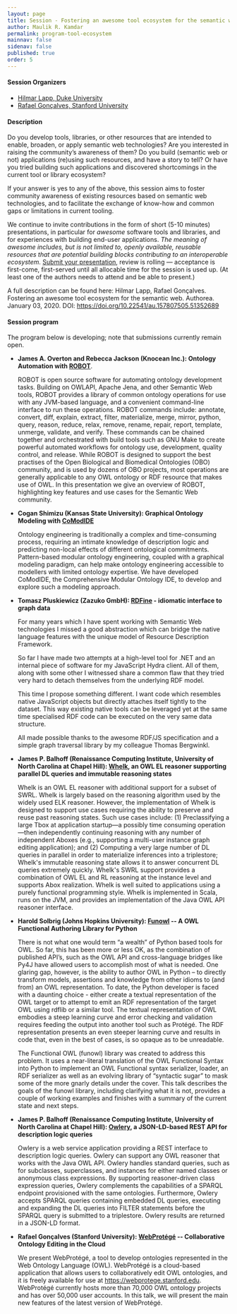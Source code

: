 ```yaml
---
layout: page
title: Session - Fostering an awesome tool ecosystem for the semantic web
author: Maulik R. Kamdar
permalink: program-tool-ecosystem
mainnav: false
sidenav: false
published: true
order: 5
---
```


#### Session Organizers
- [Hilmar Lapp, Duke University](https://orcid.org/0000-0001-9107-0714) 
- [Rafael Gonçalves, Stanford University](https://www.rsgoncalves.com/)

#### Description

Do you develop tools, libraries, or other resources that are intended to enable, broaden, or apply semantic web technologies? Are you interested in raising the community’s awareness of them? Do you build (semantic web or not) applications (re)using such resources, and have a story to tell? Or have you tried building such applications and discovered shortcomings in the current tool or library ecosystem?

If your answer is yes to any of the above, this session aims to foster community awareness of existing resources based on semantic web technologies, and to facilitate the exchange of know-how and common gaps or limitations in current tooling.

We continue to invite contributions in the form of short (5-10 minutes) presentations, in particular for _awesome_ software tools and libraries, and for experiences with building end-user applications. _The meaning of awesome includes, but is not limited to, openly available, reusable resources that are potential building blocks contributing to an interoperable ecosystem._ [Submit your presentation](https://forms.gle/DkVnJ2qgjH1bB4ru7), review is rolling — acceptance is first-come, first-served until all allocable time for the session is used up. (At least one of the authors needs to attend and be able to present.)

A full description can be found here: Hilmar Lapp, Rafael Gonçalves. Fostering an awesome tool ecosystem for the semantic web. Authorea. January 03, 2020. DOI: <https://doi.org/10.22541/au.157807505.51352689>

#### Session program

The program below is developing; note that submissions currently remain open.

- **James A. Overton and Rebecca Jackson (Knocean Inc.): Ontology Automation with [ROBOT](http://robot.obolibrary.org)**.

  ROBOT is open source software for automating ontology development tasks. Building on OWLAPI, Apache Jena, and other Semantic Web tools, ROBOT provides a library of common ontology operations for use with any JVM-based language, and a convenient command-line interface to run these operations. ROBOT commands include: annotate, convert, diff, explain, extract, filter, materialize, merge, mirror, python, query, reason, reduce, relax, remove, rename, repair, report, template, unmerge, validate, and verify. These commands can be chained together and orchestrated with build tools such as GNU Make to create powerful automated workflows for ontology use, development, quality control, and release. While ROBOT is designed to support the best practises of the Open Biological and Biomedical Ontologies (OBO) community, and is used by dozens of OBO projects, most operations are generally applicable to any OWL ontology or RDF resource that makes use of OWL. In this presentation we give an overview of ROBOT, highlighting key features and use cases for the Semantic Web community.

- **Cogan Shimizu (Kansas State University): Graphical Ontology Modeling with [CoModIDE](https://comodide.com)**

  Ontology engineering is traditionally a complex and time-consuming process, requiring an intimate knowledge of description logic and predicting non-local effects of different ontological commitments. Pattern-based modular ontology engineering, coupled with a graphical modeling paradigm, can help make ontology engineering accessible to modellers with limited ontology expertise. We have developed CoModIDE, the Comprehensive Modular Ontology IDE, to develop and explore such a modeling approach.

- **Tomasz Pluskiewicz (Zazuko GmbH): [RDFine](https://github.com/tpluscode/rdfine) - idiomatic interface to graph data**

  For many years which I have spent working with Semantic Web technologies I missed a good abstraction which can bridge the native language features with the unique model of Resource Description Framework.

  So far I have made two attempts at a high-level tool for .NET and an internal piece of software for my JavaScript Hydra client. All of them, along with some other I witnessed share a common flaw that they tried very hard to detach themselves from the underlying RDF model.

  This time I propose something different. I want code which resembles native JavaScript objects but directly attaches itself tightly to the dataset. This way existing native tools can be leveraged yet at the same time specialised RDF code can be executed on the very same data structure.

  All made possible thanks to the awesome RDF/JS specification and a simple graph traversal library by my colleague Thomas Bergwinkl.

- **James P. Balhoff (Renaissance Computing Institute, University of North Carolina at Chapel Hill): [Whelk](https://github.com/balhoff/whelk), an OWL EL reasoner supporting parallel DL queries and immutable reasoning states**

  Whelk is an OWL EL reasoner with additional support for a subset of SWRL. Whelk is largely based on the reasoning algorithm used by the widely used ELK reasoner. However, the implementation of Whelk is designed to support use cases requiring the ability to preserve and reuse past reasoning states. Such use cases include: (1) Preclassifying a large Tbox at application startup—a possibly time consuming operation—then independently continuing reasoning with any number of independent Aboxes (e.g., supporting a multi-user instance graph editing application); and (2) Computing a very large number of DL queries in parallel in order to materialize inferences into a triplestore; Whelk's immutable reasoning state allows it to answer concurrent DL queries extremely quickly. Whelk's SWRL support provides a combination of OWL EL and RL reasoning at the instance level and supports Abox realization. Whelk is well suited to applications using a purely functional programming style. Whelk is implemented in Scala, runs on the JVM, and provides an implementation of the Java OWL API reasoner interface.

- **Harold Solbrig (Johns Hopkins University): [Funowl](https://github.com/hsolbrig/funowl) -- A OWL Functional Authoring Library for Python**

  There is not what one would term “a wealth” of Python based tools for OWL.  So far, this has been more or less OK, as the combination of published API’s, such as the OWL API and cross-language bridges like Py4J have allowed users to accomplish most of what is needed.  One glaring gap, however, is the ability to author OWL in Python – to directly transform models, assertions and knowledge from other idioms to (and from) an OWL representation.  To date, the Python developer is faced with a daunting choice - either create a textual representation of the OWL target or to attempt to emit an RDF representation of the target OWL using rdflib or a similar tool.  The textual representation of OWL embodies a steep learning curve and error checking and validation requires feeding the output into another tool such as Protégé.  The RDF representation presents an even steeper learning curve and results in code that, even in the best of cases, is so opaque as to be unreadable.

  The Functional OWL (funowl) library was created to address this problem.  It uses a near-literal translation of the OWL Functional Syntax into  Python to implement an OWL Functional syntax serializer,  loader, an  RDF  serializer as well as an evolving library of “syntactic sugar” to mask some of the more gnarly details under the cover.   This talk describes the goals of the funowl library, including clarifying what it is not, provides a couple of working examples and finishes with a summary of the current state and next steps.

- **James P. Balhoff (Renaissance Computing Institute, University of North Carolina at Chapel Hill): [Owlery](https://github.com/phenoscape/owlery), a JSON-LD-based REST API for description logic queries**

  Owlery is a web service application providing a REST interface to description logic queries. Owlery can support any OWL reasoner that works with the Java OWL API. Owlery handles standard queries, such as for subclasses, superclasses, and instances for either named classes or anonymous class expressions. By supporting reasoner-driven class expression queries, Owlery complements the capabilities of a SPARQL endpoint provisioned with the same ontologies. Furthermore, Owlery accepts SPARQL queries containing embedded DL queries, executing and expanding the DL queries into FILTER statements before the SPARQL query is submitted to a triplestore. Owlery results are returned in a JSON-LD format.

- **Rafael Gonçalves (Stanford University): [WebProtégé](https://webprotege.stanford.edu) -- Collaborative Ontology Editing in the Cloud**

  We present WebProtégé, a tool to develop ontologies represented in the Web Ontology Language (OWL). WebProtégé is a cloud-based application that allows users to collaboratively edit OWL ontologies, and it is freely available for use at https://webprotege.stanford.edu.  WebProtégé currently hosts more than 70,000 OWL ontology projects and has over 50,000 user accounts. In this talk, we will present the main new features of the latest version of WebProtégé.
